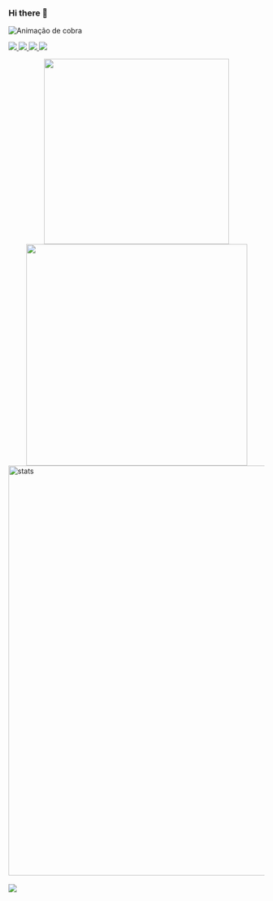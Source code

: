 ### Hi there 👋

<!--
**Klaydson-Sulpharnow/Klaydson-Sulpharnow** is a ✨ _special_ ✨ repository because its `README.md` (this file) appears on your GitHub profile.

Here are some ideas to get you started:

- 🔭 I’m currently working on ...
- 🌱 I’m currently learning ...
- 👯 I’m looking to collaborate on ...
- 🤔 I’m looking for help with ...
- 💬 Ask me about ...
- 📫 How to reach me: ...
- 😄 Pronouns: ...
- ⚡ Fun fact: ...
-->
![ Animação de cobra ](https://github.com/Klaydson-Sulpharnow/Klaydson-Sulpharnow/blob/output/github-contribution-grid-snake.svg)

<p align="esquerda">
  <a href="http://mailto:sulpharnow6873@gmail.com" alt="Gmail">
  <img src="https://img.shields.io/badge/-Gmail-FF0000?style=flat-square&labelColor=FF0000&logo=gmail&logoColor=white&link=http://mailto:thobiaspsilva@gmail.com/" />

  <a href="https://www.linkedin.com/feed/?trk=BR-SEM_google-adwords_Jordan-brand-sign-up" alt="Linkedin">
  <img src="https://img.shields.io/badge/-Linkedin-0e76a8?style=flat-square&logo=Linkedin&logoColor=white&link=https://www.linkedin.com/in/thobiaspsilva/" />

  <a href="https://www.instagram.com/" alt="Instagram">
  <img src="https://img.shields.io/badge/-Instagram-DF0174?style=flat-square&labelColor=DF0174&logo=instagram&logoColor=white&link=https://www.instagram.com/thobias_silva/"/>
  
  <a href="https://github.com/Klaydson-Sulpharnow" alt="Github">
  <img src="https://img.shields.io/github/followers/thobiassilva?label=follow&?style=flat-square&labelColor=3b5998&logo=github&link=https://github.com/thobiassilva"/> 

</p>  
    
    
<a href="https://github.com/Klaydson-Sulpharnow">
<div align="center">
<img width="364px" src="https://github-readme-stats.vercel.app/api/top-langs/?username=Klaydson-Sulpharnow&layout=compact&langs_count=7&theme=onedark"/>
<img width="435px" src="https://github-readme-stats.vercel.app/api?username=Klaydson-Sulpharnow&show_icons=true&theme=onedark&include_all_commits=true&count_private=true"/>
</div>
<img width="805px" align="center" src="https://github-readme-streak-stats.herokuapp.com/?user=Klaydson-sulpharnow&theme=onedark" alt="stats" />
<br>
<br>
<img src="https://github-profile-trophy.vercel.app/?username=Klaydson-Sulpharnow&theme=onedark&title=Stars,Followers,Commit,Repo&margin-w=30&margin-h=30&row=1&column=4&no-frame=true" />
</div>
</body>
</html>
